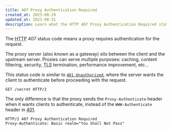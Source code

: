 ```yaml
---
title: 407 Proxy Authentication Required
created_at: 2023-08-29
updated_at: 2023-08-31
description: Learn what the HTTP 407 Proxy Authentication Required status code means, how it differs from 401 Unauthorized, and when it is used.
---
```


The <abbr title="Hypertext Transfer Protocol">HTTP</abbr> 407 status code means a proxy requires authentication for the request.

The proxy server (also known as a gateway) sits between the client and the upstream server. Proxies can serve multiple purposes: caching, content filtering, security, <abbr title="Transport Layer Security">TLS</abbr> termination, performance improvement, etc...

This status code is similar to [`401 Unauthorized`](401-unauthorized.html), where the server wants the client to authenticate before proceeding with the request.

    GET /secret HTTP/2

The only difference is that the proxy sends the `Proxy-Authenticate` header when it wants clients to authenticate, instead of the `WWW-Authenticate` header in [401](401-unauthorized.html).

    HTTP/2 407 Proxy Authentication Required
    Proxy-Authenticate: Basic realm="You Shall Not Pass"
